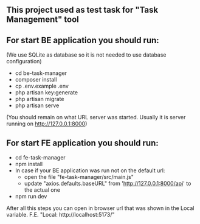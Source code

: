 This project used as test task for "Task Management" tool
-

For start BE application you should run:
-

(We use SQLite as database so it is not needed to use database configuration)
- cd be-task-manager
- composer install
- cp .env.example .env
- php artisan key:generate
- php artisan migrate
- php artisan serve

(You should remain on what URL server was started. Usually it is server running on http://127.0.0.1:8000)


For start FE application you should run:
- 

- cd fe-task-manager
- npm install
- In case if your BE application was run not on the default url:
  - open the file "fe-task-manager/src/main.js" 
  - update "axios.defaults.baseURL" from 'http://127.0.0.1:8000/api' to the actual one
- npm run dev

After all this steps you can open in browser url that was shown in the Local variable. 
F.E. "Local: http://localhost:5173/"


